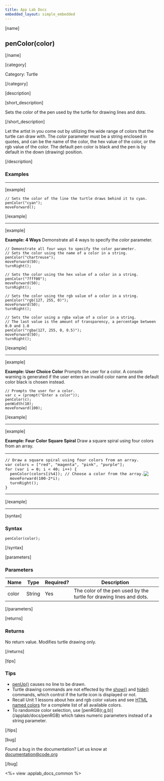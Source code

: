 ```yaml
---
title: App Lab Docs
embedded_layout: simple_embedded
---
```


[name]

## penColor(color)

[/name]


[category]

Category: Turtle

[/category]

[description]

[short_description]

Sets the color of the pen used by the turtle for drawing lines and dots.

[/short_description]

Let the artist in you come out by utilizing the wide range of colors that the turtle can draw with. The *color* parameter must be a string enclosed in quotes, and can be the name of the color, the hex value of the color, or the rgb value of the color. The default pen color is black and the pen is by default in the down (drawing) position.

[/description]

### Examples
____________________________________________________

[example]

```
// Sets the color of the line the turtle draws behind it to cyan.
penColor("cyan");   
moveForward();
```

[/example]

____________________________________________________

[example]

**Example: 4 Ways** Demonstrate all 4 ways to specify the *color* parameter.

```
// Demonstrate all four ways to specify the color parameter.
// Sets the color using the name of a color in a string.
penColor("chartreuse");
moveForward(50);
turnRight();

// Sets the color using the hex value of a color in a string.
penColor("7fff00");
moveForward(50);
turnRight();

// Sets the color using the rgb value of a color in a string.
penColor("rgb(127, 255, 0)");
moveForward(50);
turnRight();

// Sets the color using a rgba value of a color in a string.
// The last value is the amount of transparency, a percentage between 0.0 and 1.0 
penColor("rgba(127, 255, 0, 0.5)");
moveForward(50);
turnRight();
```

[/example]

____________________________________________________

[example]

**Example: User Choice Color** Prompts the user for a color. A console warning is generated if the user enters an invalid color name and the default color black is chosen instead.

```
// Prompts the user for a color.
var c = (prompt("Enter a color"));  
penColor(c);
penWidth(10);
moveForward(100);
```

[/example]

____________________________________________________

[example]

**Example: Four Color Square Spiral** Draw a square spiral using four colors from an array.

<table>
<tr>
<td style="border-style:none; width:90%; padding:0px">
<pre>
// Draw a square spiral using four colors from an array.
var colors = ["red", "magenta", "pink", "purple"];
for (var i = 0; i &lt; 40; i++) {
  penColor(colors[i%4]); // Choose a color from the array.
  moveForward(100-2*i);
  turnRight();
}
</pre>
</td>
<td style="border-style:none; width:10%; padding:0px">
<img src='https://images.code.org/c1993f299a01da9ecfaf2c5a51f2ea2e-image-1445690200902.gif'>
</td>
</tr>
</table>

[/example]

____________________________________________________

[syntax]

### Syntax

```
penColor(color);
```

[/syntax]

[parameters]

### Parameters

| Name  | Type | Required? | Description |
|-----------------|------|-----------|-------------|
| color | String | Yes | The color of the pen used by the turtle for drawing lines and dots.  |

[/parameters]

[returns]

### Returns
No return value. Modifies turtle drawing only.

[/returns]

[tips]

### Tips
- [penUp()](/applab/docs/penUp) causes no line to be drawn.
- Turtle drawing commands are not effected by the [show()](/applab/docs/show) and [hide()](/applab/docs/hide) commands, which control if the turtle icon is displayed or not.
- Recall Unit 1 lessons about hex and rgb color values and see [HTML named colors](https://developer.mozilla.org/en-US/docs/Web/CSS/color_value#Color_keywords) for a complete list of all available colors.
- To randomize color selection, use [penRGB(r,g,b)] (/applab/docs/penRGB) which takes numeric parameters instead of a string parameter.

[/tips]

[bug]

Found a bug in the documentation? Let us know at documentation@code.org

[/bug]

<%= view :applab_docs_common %>
